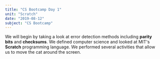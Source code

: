 ```yaml
---
title: "CS Bootcamp Day 1"
unit: "Scratch"
date: "2019-08-12"
subject: "CS Bootcamp"
---
```

We will begin by taking a look at error detection methods including **parity bits** and **checksums**. We defined computer science and looked at MIT's **Scratch** programming language. We performed several activities that allow us to move the cat around the screen.
